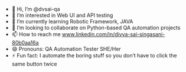 - 👋 Hi, I’m @dvsai-qa
- 👀  I’m interested in Web UI and API testing
- 🌱 I’m currently learning Robotic Framework, JAVA
- 💞️ I’m looking to collaborate on Python-based QA automation projects
- 📫 How to reach me www.linkedin.com/in/divya-sai-singasani-80b0aa16a
- 😄 Pronouns: QA Automation Tester SHE/Her
- ⚡ Fun fact:  I automate the boring stuff so you don’t have to click the same button twice

<!---
dvsai-qa/dvsai-qa is a ✨ special ✨ repository because its `README.md` (this file) appears on your GitHub profile.
You can click the Preview link to take a look at your changes.
--->
